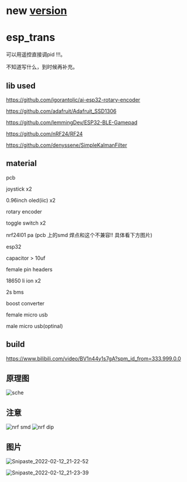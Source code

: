 # new [version](https://github.com/ic1414/esp_trans_v2)

# esp_trans

可以用遥控直接调pid !!!。

不知道写什么，到时候再补充。


## lib used
https://github.com/igorantolic/ai-esp32-rotary-encoder

https://github.com/adafruit/Adafruit_SSD1306

https://github.com/lemmingDev/ESP32-BLE-Gamepad

https://github.com/nRF24/RF24

https://github.com/denyssene/SimpleKalmanFilter

## material
pcb

joystick x2

0.96inch oled(iic) x2

rotary encoder 

toggle switch x2

nrf24l01 pa (pcb 上的smd 焊点和这个不兼容!! 具体看下方图片)

esp32

capacitor > 10uf

female pin headers

18650 li ion x2

2s bms

boost converter

female micro usb

male micro usb(optinal)

## build
https://www.bilibili.com/video/BV1n44y1s7gA?spm_id_from=333.999.0.0


## 原理图
![sche](https://user-images.githubusercontent.com/93729382/151227821-451f4acf-eba0-4afa-b990-25032683514d.png)


## 注意
![nrf smd](https://user-images.githubusercontent.com/93729382/151226987-9d8aeac1-4037-4c9a-844e-7b1dd5a47a14.png)
![nrf dip](https://user-images.githubusercontent.com/93729382/151227003-d3c431da-4efe-4107-a5bf-25c15ecc6190.png)


## 图片
![Snipaste_2022-02-12_21-22-52](https://user-images.githubusercontent.com/93729382/153728922-4a206ffe-6b6f-44f5-adb0-7119048c7888.png)


![Snipaste_2022-02-12_21-23-39](https://user-images.githubusercontent.com/93729382/153728925-3babc94d-4a53-43de-b795-03acb4bbbd0c.png)




